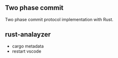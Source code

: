 ## Two phase commit

Two phase commit protocol implementation with Rust.

## rust-analayzer
- cargo metadata
- restart vscode